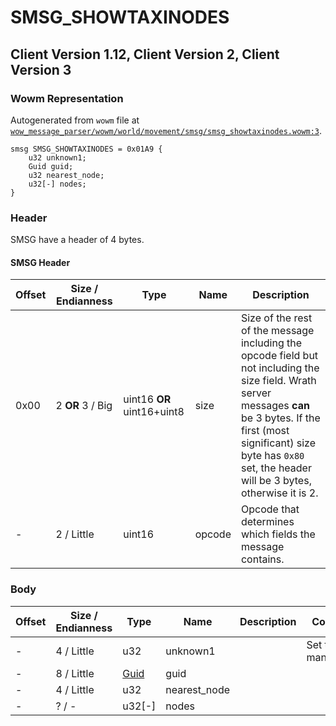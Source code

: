 # SMSG_SHOWTAXINODES

## Client Version 1.12, Client Version 2, Client Version 3

### Wowm Representation

Autogenerated from `wowm` file at [`wow_message_parser/wowm/world/movement/smsg/smsg_showtaxinodes.wowm:3`](https://github.com/gtker/wow_messages/tree/main/wow_message_parser/wowm/world/movement/smsg/smsg_showtaxinodes.wowm#L3).
```rust,ignore
smsg SMSG_SHOWTAXINODES = 0x01A9 {
    u32 unknown1;
    Guid guid;
    u32 nearest_node;
    u32[-] nodes;
}
```
### Header

SMSG have a header of 4 bytes.

#### SMSG Header

| Offset | Size / Endianness | Type   | Name   | Description |
| ------ | ----------------- | ------ | ------ | ----------- |
| 0x00   | 2 **OR** 3 / Big           | uint16 **OR** uint16+uint8 | size | Size of the rest of the message including the opcode field but not including the size field. Wrath server messages **can** be 3 bytes. If the first (most significant) size byte has `0x80` set, the header will be 3 bytes, otherwise it is 2.|
| -      | 2 / Little| uint16 | opcode | Opcode that determines which fields the message contains. |

### Body

| Offset | Size / Endianness | Type | Name | Description | Comment |
| ------ | ----------------- | ---- | ---- | ----------- | ------- |
| - | 4 / Little | u32 | unknown1 |  | Set to 1 in mangoszero |
| - | 8 / Little | [Guid](../types/packed-guid.md) | guid |  |  |
| - | 4 / Little | u32 | nearest_node |  |  |
| - | ? / - | u32[-] | nodes |  |  |

